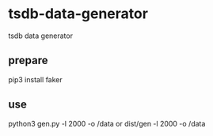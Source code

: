 # tsdb-data-generator
tsdb data generator

## prepare
pip3 install faker
## use
python3 gen.py -l 2000 -o /data
or
dist/gen -l 2000 -o /data
